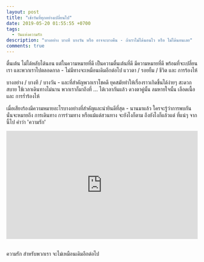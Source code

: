 ```yaml
---
layout: post
title: "เช้าวันที่ทุกอย่างเปลี่ยนไป"
date: 2019-05-20 01:55:55 +0700
tags:
  - วันแห่งความรัก
description: "บางอย่าง บางที บางวัน หรือ อาจจะบางคืน - ถ้าเราไม่ได้นอนไว หรือ ไม่ได้นอนเลย"
comments: true
---
```

ตื่นเต้น ไม่ได้หลับได้นอน แต่ในความหมายที่ดี เป็นความตื่นเต้นที่ดี มีความหมายที่ดี พร้อมที่จะเปลี่ยนเรา และพวกเราไปตลอดกาล - ไม่มีทางจะเหมือนเดิมอีกต่อไป แววตา / รอยยิ้ม / ชีวิต และ การร้องไห้

บางอย่าง / บางที / บางวัน - และที่สำคัญพวกเราโชคดี ยุคสมัยทำให้เรื่องราวเกิดขึ้นได้ง่ายๆ สะดวกสบาย ใช้เวลาเดินทางไม่นาน พวกเราก็มาถึงที่ ... ได้เวลากันแล้ว ดวงตาคู่นั้น ลมหายใจนั้น เลือดเนื้อ และ การร่ำร้องไห้

เมื่อเสียงร้องมีความหมายอะไรบางอย่างที่สำคัญและน่ายินดีที่สุด - นานมาแล้ว ใครจะรู้ว่าการพบกัน นั่นจะหมายถึง การเดินทาง การร่วมทาง หรือแม้แต่สวนทาง จะยังไงก็ตาม ถึงยังไงก็แล้วแต่ ที่แน่ๆ จากนี้ไป คำว่า 'ความรัก'

<div style="position:relative;width:100%;height:0;padding-bottom:56.25%;">
<iframe style="width:100%;height:100%;position:absolute;top:0;left:0;" src="https://www.youtube.com/embed/UkCkWXRNqds" frameborder="0" allow="autoplay; encrypted-media" allowfullscreen>
</iframe>
</div>
<br />

ความรัก สำหรับพวกเรา <i class="fa fa-heart" style="color:#C38FD6"></i> จะไม่เหมือนเดิมอีกต่อไป
